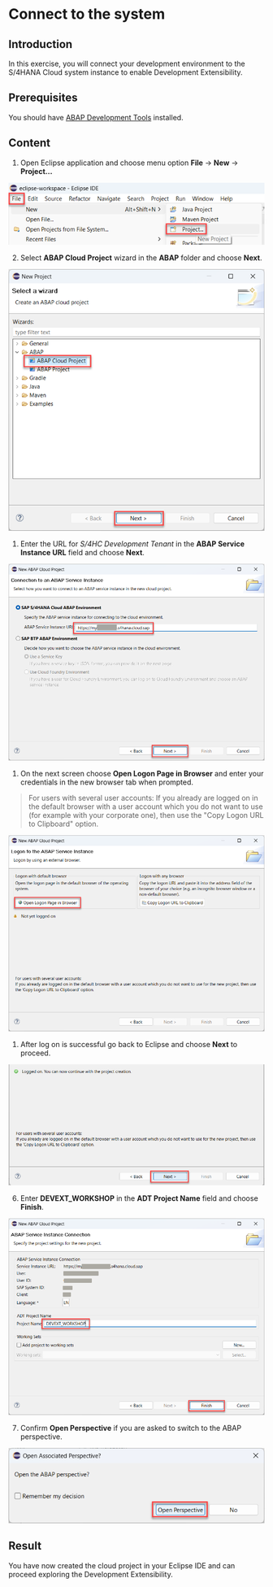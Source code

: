 # Connect to the system

## Introduction 

In this exercise, you will connect your development environment to the S/4HANA Cloud system instance to enable Development Extensibility.

## Prerequisites

You should have [ABAP Development Tools](https://tools.eu1.hana.ondemand.com/#abap) installed.


## Content

1. Open Eclipse application and choose menu option **File** &rarr; **New** &rarr; **Project...**

  ![Alt text](img/0010-new-project.png) 

2. Select **ABAP Cloud Project** wizard in the **ABAP** folder and choose **Next**.

  ![Alt text](img/0020-abap-project.png) 

1. Enter the URL for *S/4HC Development Tenant* in the **ABAP Service Instance URL** field and choose **Next**.

  ![Alt text](img/0030-service-instance-url.png) 

1. On the next screen choose **Open Logon Page in Browser** and enter your credentials in the new browser tab when prompted.

  > For users with several user accounts: If you already are logged on in the default browser with a user account which you do not want to use (for example with your corporate one), then use the "Copy Logon URL to Clipboard" option.

  ![Alt text](img/0040-logon-in-browser.png) 

1. After log on is successful go back to Eclipse and choose **Next** to proceed.

  ![Alt text](img/0050-logon-successful.png) 

6. Enter **DEVEXT_WORKSHOP** in the **ADT Project Name** field and choose **Finish**.

  ![Alt text](img/0060-abap-project-name.png) 

7. Confirm **Open Perspective** if you are asked to switch to the ABAP perspective.

  ![Alt text](img/0070-open-perspective.png)

## Result

You have now created the cloud project in your Eclipse IDE and can proceed exploring the Development Extensibility. 


